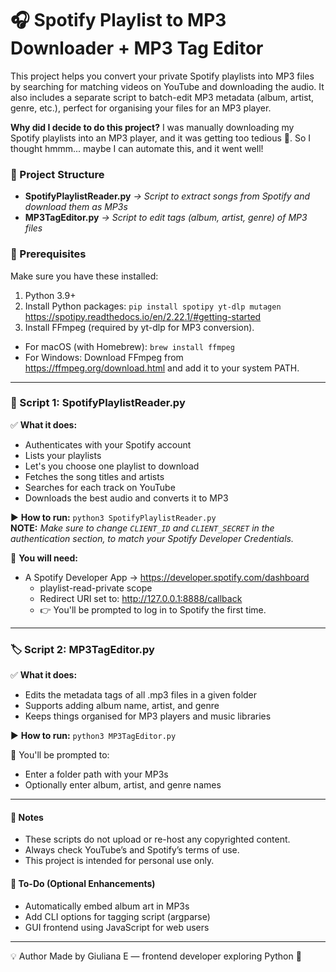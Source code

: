 # 🎧 Spotify Playlist to MP3 Downloader + MP3 Tag Editor
This project helps you convert your private Spotify playlists into MP3 files by searching for matching videos on YouTube and downloading the audio. It also includes a separate script to batch-edit MP3 metadata (album, artist, genre, etc.), perfect for organising your files for an MP3 player.

**Why did I decide to do this project?**
I was manually downloading my Spotify playlists into an MP3 player, and it was getting too tedious 🤭. So I thought hmmm... maybe I can automate this, and it went well! 

### 📁 Project Structure
- **SpotifyPlaylistReader.py**  _→ Script to extract songs from Spotify and download them as MP3s_
- **MP3TagEditor.py**           _→ Script to edit tags (album, artist, genre) of MP3 files_

### 🔧 Prerequisites
Make sure you have these installed:

1. Python 3.9+
2. Install Python packages:
`pip install spotipy yt-dlp mutagen`
https://spotipy.readthedocs.io/en/2.22.1/#getting-started
4. Install FFmpeg (required by yt-dlp for MP3 conversion).
- For macOS (with Homebrew):
`brew install ffmpeg`
- For Windows:
Download FFmpeg from https://ffmpeg.org/download.html and add it to your system PATH.


---
### 🎼 Script 1: SpotifyPlaylistReader.py

✅ **What it does:**
- Authenticates with your Spotify account
- Lists your playlists
- Let's you choose one playlist to download
- Fetches the song titles and artists
- Searches for each track on YouTube
- Downloads the best audio and converts it to MP3

▶️ **How to run:**
`python3 SpotifyPlaylistReader.py`
<br>
**NOTE:** _Make sure to change `CLIENT_ID` and `CLIENT_SECRET` in the authentication section, to match your Spotify Developer Credentials._

📝 **You will need:**
- A Spotify Developer App → https://developer.spotify.com/dashboard
  - playlist-read-private scope
  - Redirect URI set to: http://127.0.0.1:8888/callback
  - 👉 You'll be prompted to log in to Spotify the first time.



---
### 🏷️ Script 2: MP3TagEditor.py

✅ **What it does:**
- Edits the metadata tags of all .mp3 files in a given folder
- Supports adding album name, artist, and genre
- Keeps things organised for MP3 players and music libraries

▶️ **How to run:**
`python3 MP3TagEditor.py`

📝 You'll be prompted to:
- Enter a folder path with your MP3s
- Optionally enter album, artist, and genre names


---
#### 🚧 Notes
- These scripts do not upload or re-host any copyrighted content.
- Always check YouTube’s and Spotify’s terms of use.
- This project is intended for personal use only.

#### 📌 To-Do (Optional Enhancements)
- Automatically embed album art in MP3s
- Add CLI options for tagging script (argparse)
- GUI frontend using JavaScript for web users

---
💡 Author
Made by Giuliana E — frontend developer exploring Python 🐍
